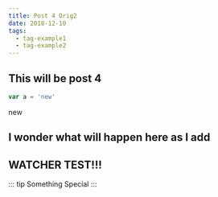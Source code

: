 ```yaml
---
title: Post 4 Orig2
date: 2018-12-10
tags:
  - tag-example1
  - tag-example2
---
```


## This will be post 4

```js
var a = 'new'
```

new

## I wonder what will happen here as I add

## WATCHER TEST!!!
::: tip
Something Special
:::